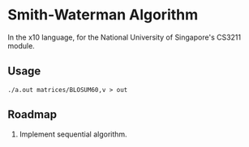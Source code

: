 # Smith-Waterman Algorithm
In the x10 language, for the National University of Singapore's CS3211 module.

## Usage
```
./a.out matrices/BLOSUM60,v > out
```

## Roadmap
1. Implement sequential algorithm.
